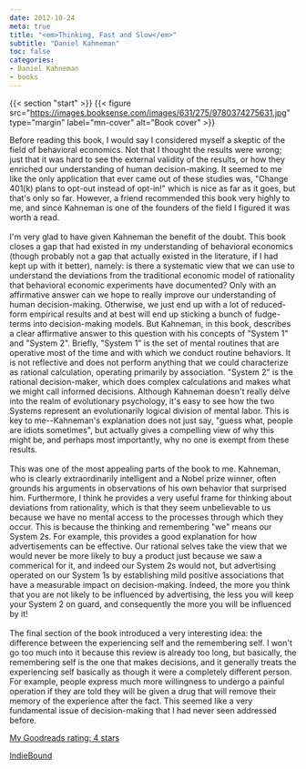 ```yaml
---
date: 2012-10-24
meta: true
title: "<em>Thinking, Fast and Slow</em>"
subtitle: "Daniel Kahneman"
toc: false
categories:
- Daniel Kahneman
- books
---
```


{{< section "start" >}}
{{< figure src="https://images.booksense.com/images/631/275/9780374275631.jpg" type="margin" label="mn-cover" alt="Book cover" >}}

Before reading this book, I would say I considered myself a skeptic of the field of behavioral economics. Not that I thought the results were wrong; just that it was hard to see the external validity of the results, or how they enriched our understanding of human decision-making. It seemed to me like the only application that ever came out of these studies was, "Change 401(k) plans to opt-out instead of opt-in!" which is nice as far as it goes, but that's only so far. However, a friend recommended this book very highly to me, and since Kahneman is one of the founders of the field I figured it was worth a read.<br /><br />I'm very glad to have given Kahneman the benefit of the doubt. This book closes a gap that had existed in my understanding of behavioral economics (though probably not a gap that actually existed in the literature, if I had kept up with it better), namely: is there a systematic view that we can use to understand the deviations from the traditional economic model of rationality that behavioral economic experiments have documented? Only with an affirmative answer can we hope to really improve our understanding of human decision-making. Otherwise, we just end up with a lot of reduced-form empirical results and at best will end up sticking a bunch of fudge-terms into decision-making models. But Kahneman, in this book, describes a clear affirmative answer to this question with his concepts of "System 1" and "System 2". Briefly, "System 1" is the set of mental routines that are operative most of the time and with which we conduct routine behaviors. It is not reflective and does not perform anything that we could characterize as rational calculation, operating primarily by association. "System 2" is the rational decision-maker, which does complex calculations and makes what we might call informed decisions. Although Kahneman doesn't really delve into the realm of evolutionary psychology, it's easy to see how the two Systems represent an evolutionarily logical division of mental labor. This is key to me--Kahneman's explanation does not just say, "guess what, people are idiots sometimes", but actually gives a compelling view of why this might be, and perhaps most importantly, why no one is exempt from these results.<br /><br />This was one of the most appealing parts of the book to me. Kahneman, who is clearly extraordinarily intelligent and a Nobel prize winner, often grounds his arguments in observations of his own behavior that surprised him. Furthermore, I think he provides a very useful frame for thinking about deviations from rationality, which is that they seem unbelievable to us because we have no mental access to the processes through which they occur. This is because the thinking and remembering "we" means our System 2s. For example, this provides a good explanation for how advertisements can be effective. Our rational selves take the view that we would never be more likely to buy a product just because we saw a commerical for it, and indeed our System 2s would not, but advertising operated on our System 1s by establishing mild positive associations that have a measurable impact on decision-making. Indeed, the more you think that you are not likely to be influenced by advertising, the less you will keep your System 2 on guard, and consequently the more you will be influenced by it!<br /><br />The final section of the book introduced a very interesting idea: the difference between the experiencing self and the remembering self. I won't go too much into it because this review is already too long, but basically, the remembering self is the one that makes decisions, and it generally treats the experiencing self basically as though it were a completely different person. For example, people express much more willingness to undergo a painful operation if they are told they will be given a drug that will remove their memory of the experience after the fact. This seemed like a very fundamental issue of decision-making that I had never seen addressed before.

[My Goodreads rating: 4 stars](https://www.goodreads.com/review/show/423168521)  

[IndieBound](https://www.indiebound.org/book/9780374275631)
